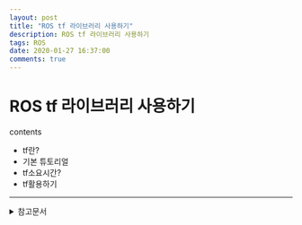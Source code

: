 ```yaml
---
layout: post
title: "ROS tf 라이브러리 사용하기"
description: ROS tf 라이브러리 사용하기
tags: ROS
date: 2020-01-27 16:37:00
comments: true
---
```

# ROS tf 라이브러리 사용하기

contents
- tf란?
- 기본 튜토리얼
- tf소요시간?
- tf활용하기

---
<details>
<summary>참고문서</summary>
<div markdown="1">
- [ROS wiki - tf tutorials](http://wiki.ros.org/tf/Tutorials)
</div>
</details>
<script id="dsq-count-scr" src="//msc9533.disqus.com/count.js" async></script>